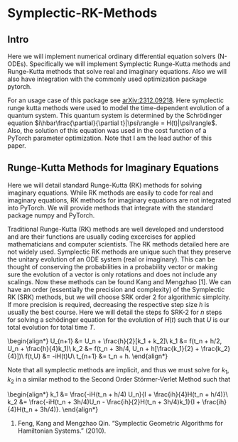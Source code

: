 # Symplectic-RK-Methods
## Intro
Here we will implement numerical ordinary differential equation solvers (N-ODEs). Specifically we will implement Symplectic Runge-Kutta methods and Runge-Kutta methods that solve real and imaginary equations. Also we will also have integration with the commonly used optimization package pytorch.

For an usage case of this package see [arXiv:2312.09218](https://arxiv.org/abs/2312.09218). Here symplectic runge kutta methods were used to model the time-dependent evolution of a quantum system. This quantum system is determined by the Schrödinger equation $i\hbar\frac{\partial}{\partial t}|\psi\rangle = H(t)|\psi\rangle$. Also, the solution of this equation was used in the cost function of a PyTorch parameter optimization. Note that I am the lead author of this paper. 

## Runge-Kutta Methods for Imaginary Equations
Here we will detail standard Runge-Kutta (RK) methods for solving imaginary equations. While RK methods are easily to code for real and imaginary equations, RK methods for imaginary equations are not integrated into PyTorch. We will provide methods that integrate with the standard package numpy and PyTorch. 

Traditional Runge-Kutta (RK) methods are well developed and understood and are their functions are usually coding excercises for applied mathematicians and computer scientists. The RK methods detailed here are not widely used. Symplectic RK methods are unique such that they preserve the unitary evolution of an ODE system (real or imaginary). This can be thought of conserving the probabilities in a probability vector or making sure the evolution of a vector is only rotations and does not include any scalings. Now these methods can be found Kang and Mengzhao [1]. We can have an order (essentially the precision and complexity) of the Symplectic RK (SRK) methods, but we will choose SRK order 2 for algorithmic simplcity. If more precision is required, decreasing the respective step size $h$ is usually the best course. Here we will detail the steps fo SRK-2 for $n$ steps for solving a schödinger equation for the evolution of $H(t)$ such that $U$ is our total evolution for total time $T$.   

\begin{align*}
    U_{n+1} &= U_n + \frac{h}{2}[k_1 + k_2]\\
    k_1 &= f(t_n + h/2, U_n + \frac{h}{4}k_1)\\
    k_2 &= f(t_n + 3h/4, U_n + h[\frac{k_1}{2} + \frac{k_2}{4}])\\
    f(t,U) &= -iH(t)U\\
    t_{n+1} &= t_n + h.
\end{align*}

Note that all symplectic methods are implicit, and thus we must solve for $k_1, k_2$ in a similar method to the Second Order Störmer-Verlet Method such that 

\begin{align*}
    k_1 &= \frac{-iH(t_n + h/4) U_n}{I + \frac{ih}{4}H(t_n + h/4)}\\
    k_2 &= \frac{-iH(t_n + 3h/4)U_n - \frac{ih}{2}H(t_n + 3h/4)k_1}{I + \frac{ih}{4}H(t_n + 3h/4)}.
\end{align*}


1. Feng, Kang and Mengzhao Qin. “Symplectic Geometric Algorithms for Hamiltonian Systems.” (2010).

